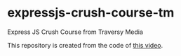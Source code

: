 # expressjs-crush-course-tm
Express JS Crush Course from Traversy Media

This repository is created from the code of [this video](https://www.youtube.com/watch?v=L72fhGm1tfE).
